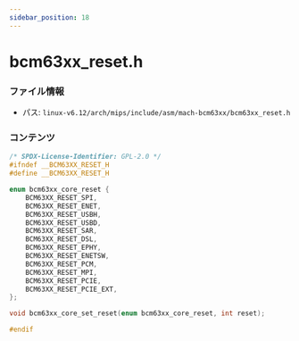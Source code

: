 ```yaml
---
sidebar_position: 18
---
```

# bcm63xx_reset.h

### ファイル情報

- パス: `linux-v6.12/arch/mips/include/asm/mach-bcm63xx/bcm63xx_reset.h`

### コンテンツ

```h
/* SPDX-License-Identifier: GPL-2.0 */
#ifndef __BCM63XX_RESET_H
#define __BCM63XX_RESET_H

enum bcm63xx_core_reset {
	BCM63XX_RESET_SPI,
	BCM63XX_RESET_ENET,
	BCM63XX_RESET_USBH,
	BCM63XX_RESET_USBD,
	BCM63XX_RESET_SAR,
	BCM63XX_RESET_DSL,
	BCM63XX_RESET_EPHY,
	BCM63XX_RESET_ENETSW,
	BCM63XX_RESET_PCM,
	BCM63XX_RESET_MPI,
	BCM63XX_RESET_PCIE,
	BCM63XX_RESET_PCIE_EXT,
};

void bcm63xx_core_set_reset(enum bcm63xx_core_reset, int reset);

#endif

```

